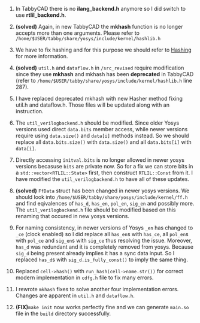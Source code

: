 1. In TabbyCAD there is no **ilang_backend.h** anymore so I did switch to use **rtlil_backend.h**.

2. **(solved)** Again, in new TabbyCAD the **mkhash** function is no longer accepts more than one arguments. Please refer to `/home/$USER/tabby/share/yosys/include/kernel/hashlib.h`

3. We have to fix hashing and for this purpose we should refer to [Hashing](https://github.com/YosysHQ/yosys/blob/main/docs/source/yosys_internals/hashing.rst) for more information.
   
4. **(solved)** `util.h` and `dataflow.h` in `/src_revised` require modification since they use **mkhash** and mkhash has been **deprecated** in TabbyCAD (refer to `/home/$USER/tabby/share/yosys/include/kernel/hashlib.h` line 287).

5. I have replaced deprecated mkhash with new Hasher method fixing util.h and dataflow.h. Those files will be updated along with an instruction.

6. The `util_verilogbackend.h` should be modified. Since older Yosys versions used direct `data.bits` member access, while newer versions require using `data.size()` and `data[i]` methods instead. So we should replace all `data.bits.size()` with `data.size()` and all `data.bits[i]` with `data[i]`.

7. Directly accessing `initval.bits` is no longer allowed in newer yosys versions becasuse `bits` are private now. So for a fix we can store bits in a `std::vector<RTLIL::State>` first, then construct `RTLIL::Const` from it. I have modified the `util_verilogbackend.h` to have all of these updates.

8. **(solved)** `FfData` struct has been changed in newer yosys versions. We should look into `/home/$USER/tabby/share/yosys/include/kernel/ff.h` and find eqivalences of `has_d`, `has_en`, `pol_en`, `sig_en` and possibly more. The `util_verilogbackend.h` file should be modified based on this renaming that occured in new yosys versions.

9. For naming consistency, in newer versions of Yosys `_en` has changed to `_ce` (clock enabled) so I did replace all `has_en`s with `has_ce`, all `pol_en`s with `pol_ce` and `sig_en`s with `sig_ce` thus resolving the issue. Moreover, `has_d` was redundant and it is completely removed from yosys. Because `sig_d` being present already implies it has a sync data input. So I replaced `has_d`s with `sig_d.is_fully_const()` to imply the same thing.

10. Replaced `cell->hash()` with `run_hash(cell->name.str())` for correct modern implementation in `cdfg.h` file to fix many errors.

11. I rewrote `mkhash` fixes to solve another four implementation errors. Changes are apparent in `util.h` and `dataflow.h`.

12. **(FIX)**`make init` now works perfectly fine and we can generate `main.so` file in the `build` directory successfully.

